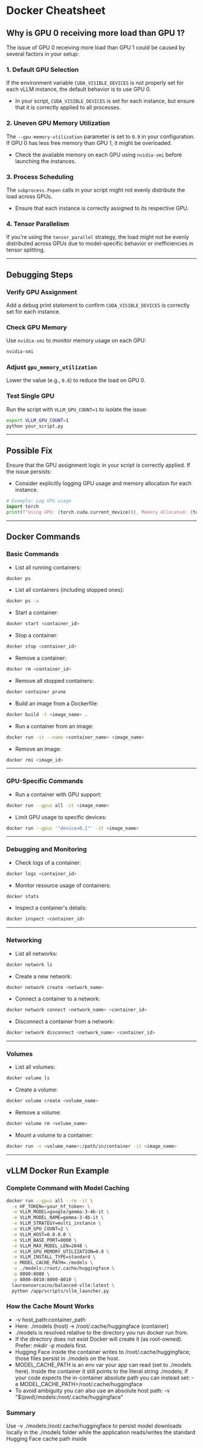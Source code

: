 # Docker Cheatsheet

## Why is GPU 0 receiving more load than GPU 1?

The issue of GPU 0 receiving more load than GPU 1 could be caused by several factors in your setup:

### 1. Default GPU Selection
If the environment variable `CUDA_VISIBLE_DEVICES` is not properly set for each vLLM instance, the default behavior is to use GPU 0.
- In your script, `CUDA_VISIBLE_DEVICES` is set for each instance, but ensure that it is correctly applied to all processes.

### 2. Uneven GPU Memory Utilization
The `--gpu-memory-utilization` parameter is set to `0.9` in your configuration. If GPU 0 has less free memory than GPU 1, it might be overloaded.
- Check the available memory on each GPU using `nvidia-smi` before launching the instances.

### 3. Process Scheduling
The `subprocess.Popen` calls in your script might not evenly distribute the load across GPUs.
- Ensure that each instance is correctly assigned to its respective GPU.

### 4. Tensor Parallelism
If you're using the `tensor_parallel` strategy, the load might not be evenly distributed across GPUs due to model-specific behavior or inefficiencies in tensor splitting.

---

## Debugging Steps

### Verify GPU Assignment
Add a debug print statement to confirm `CUDA_VISIBLE_DEVICES` is correctly set for each instance.

### Check GPU Memory
Use `nvidia-smi` to monitor memory usage on each GPU:
```bash
nvidia-smi
```

### Adjust `gpu_memory_utilization`
Lower the value (e.g., `0.8`) to reduce the load on GPU 0.

### Test Single GPU
Run the script with `VLLM_GPU_COUNT=1` to isolate the issue:
```bash
export VLLM_GPU_COUNT=1
python your_script.py
```

---

## Possible Fix

Ensure that the GPU assignment logic in your script is correctly applied. If the issue persists:
- Consider explicitly logging GPU usage and memory allocation for each instance.
```python
# Example: Log GPU usage
import torch
print(f"Using GPU: {torch.cuda.current_device()}, Memory Allocated: {torch.cuda.memory_allocated()}")
```

---

## Docker Commands

### Basic Commands
- List all running containers:
```bash
docker ps
```

- List all containers (including stopped ones):
```bash
docker ps -a
```

- Start a container:
```bash
docker start <container_id>
```

- Stop a container:
```bash
docker stop <container_id>
```

- Remove a container:
```bash
docker rm <container_id>
```

- Remove all stopped containers:
```bash
docker container prune
```

- Build an image from a Dockerfile:
```bash
docker build -t <image_name> .
```

- Run a container from an image:
```bash
docker run -it --name <container_name> <image_name>
```

- Remove an image:
```bash
docker rmi <image_id>
```

---

### GPU-Specific Commands
- Run a container with GPU support:
```bash
docker run --gpus all -it <image_name>
```

- Limit GPU usage to specific devices:
```bash
docker run --gpus '"device=0,1"' -it <image_name>
```

---

### Debugging and Monitoring
- Check logs of a container:
```bash
docker logs <container_id>
```

- Monitor resource usage of containers:
```bash
docker stats
```

- Inspect a container's details:
```bash
docker inspect <container_id>
```

---

### Networking
- List all networks:
```bash
docker network ls
```

- Create a new network:
```bash
docker network create <network_name>
```

- Connect a container to a network:
```bash
docker network connect <network_name> <container_id>
```

- Disconnect a container from a network:
```bash
docker network disconnect <network_name> <container_id>
```

---

### Volumes
- List all volumes:
```bash
docker volume ls
```

- Create a volume:
```bash
docker volume create <volume_name>
```

- Remove a volume:
```bash
docker volume rm <volume_name>
```

- Mount a volume to a container:
```bash
docker run -v <volume_name>:/path/in/container -it <image_name>
```

---

## vLLM Docker Run Example

### Complete Command with Model Caching
```bash
docker run --gpus all --rm -it \
  -e HF_TOKEN=<your_hf_token> \
  -e VLLM_MODEL=google/gemma-3-4b-it \
  -e VLLM_MODEL_NAME=gemma-3-4b-it \
  -e VLLM_STRATEGY=multi_instance \
  -e VLLM_GPU_COUNT=2 \
  -e VLLM_HOST=0.0.0.0 \
  -e VLLM_BASE_PORT=8000 \
  -e VLLM_MAX_MODEL_LEN=2048 \
  -e VLLM_GPU_MEMORY_UTILIZATION=0.9 \
  -e VLLM_INSTALL_TYPE=standard \
  -e MODEL_CACHE_PATH=./models \
  -v ./models:/root/.cache/huggingface \
  -p 8080:8080 \
  -p 8000-8010:8000-8010 \
  laureanoarcaino/balanced-vllm:latest \
  python /app/scripts/vllm_launcher.py
```

### How the Cache Mount Works
- -v host_path:container_path
- Here: ./models (host) -> /root/.cache/huggingface (container)
- ./models is resolved relative to the directory you run docker run from.
- If the directory does not exist Docker will create it (as root-owned). Prefer: mkdir -p models first.
- Hugging Face inside the container writes to /root/.cache/huggingface; those files persist in ./models on the host.
- MODEL_CACHE_PATH is an env var your app can read (set to ./models here). Inside the container it still points to the literal string ./models; if your code expects the in-container absolute path you can instead set:
  -e MODEL_CACHE_PATH=/root/.cache/huggingface
- To avoid ambiguity you can also use an absolute host path:
  -v "$(pwd)/models:/root/.cache/huggingface"

### Summary
Use -v ./models:/root/.cache/huggingface to persist model downloads locally in the ./models folder while the application reads/writes the standard Hugging Face cache path inside
